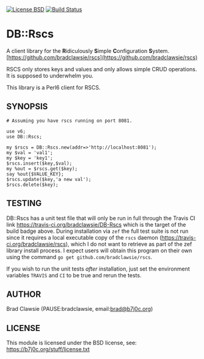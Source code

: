 [![License BSD](https://img.shields.io/badge/License-BSD-blue.svg)](http://opensource.org/licenses/BSD-3-Clause)
[![Build Status](https://travis-ci.org/bradclawsie/DB-Rscs.png)](https://travis-ci.org/bradclawsie/DB-Rscs)

# DB::Rscs

A client library for the **R**idiculously **S**imple **C**onfiguration
**S**ystem. [https://github.com/bradclawsie/rscs](https://github.com/bradclawsie/rscs)

RSCS only stores keys and values and only allows simple CRUD
operations. It is supposed to underwhelm you.

This library is a Perl6 client for RSCS.

## SYNOPSIS

```
# Assuming you have rscs running on port 8081.

use v6;
use DB::Rscs;

my $rscs = DB::Rscs.new(addr=>'http://localhost:8081');
my $val = 'val1';
my $key = 'key1';
$rscs.insert($key,$val);
my %out = $rscs.get($key);
say %out{$VALUE_KEY};
$rscs.update($key,'a new val');
$rscs.delete($key);
```

## TESTING

DB::Rscs has a unit test file that will only be run in full through
the Travis CI link https://travis-ci.org/bradclawsie/DB-Rscs which
is the target of the build badge above. During installation via `zef`
the full test suite is not run since it requires a local executable
copy of the `rscs` daemon (https://travis-ci.org/bradclawsie/rscs),
which I do not want to retrieve as part of the zef library install process. I
expect users will obtain this program on their own using the command
`go get github.com/bradclawsie/rscs`. 

If you wish to run the unit tests *after* installation, just set the
environment variables `TRAVIS` and `CI` to be true and rerun the tests.

## AUTHOR

Brad Clawsie (PAUSE:bradclawsie, email:brad@b7j0c.org)

## LICENSE

This module is licensed under the BSD license, see: https://b7j0c.org/stuff/license.txt


